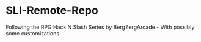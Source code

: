 # SLI-Remote-Repo
Following the RPG Hack N Slash Series by BergZergArcade - With possibly some customizations.
